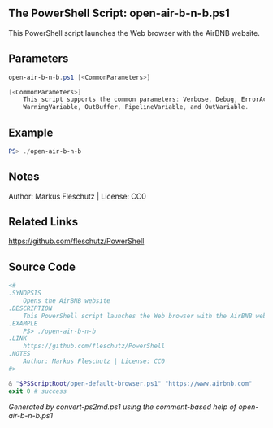 ## The PowerShell Script: open-air-b-n-b.ps1

This PowerShell script launches the Web browser with the AirBNB website.

## Parameters
```powershell
open-air-b-n-b.ps1 [<CommonParameters>]

[<CommonParameters>]
    This script supports the common parameters: Verbose, Debug, ErrorAction, ErrorVariable, WarningAction, 
    WarningVariable, OutBuffer, PipelineVariable, and OutVariable.
```

## Example
```powershell
PS> ./open-air-b-n-b

```

## Notes
Author: Markus Fleschutz | License: CC0

## Related Links
https://github.com/fleschutz/PowerShell

## Source Code
```powershell
<#
.SYNOPSIS
	Opens the AirBNB website
.DESCRIPTION
	This PowerShell script launches the Web browser with the AirBNB website.
.EXAMPLE
	PS> ./open-air-b-n-b
.LINK
	https://github.com/fleschutz/PowerShell
.NOTES
	Author: Markus Fleschutz | License: CC0
#>

& "$PSScriptRoot/open-default-browser.ps1" "https://www.airbnb.com"
exit 0 # success
```

*Generated by convert-ps2md.ps1 using the comment-based help of open-air-b-n-b.ps1*
